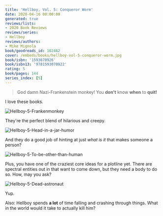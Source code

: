 ```yaml
---
title: 'Hellboy, Vol. 5: Conqueror Worm'
date: 2020-04-16 00:00:00
generated: true
reviews/lists:
- 2020 Book Reviews
reviews/series:
- Hellboy
reviews/authors:
- Mike Mignola
book/goodreads_id: 102462
cover: /embeds/books/hellboy-vol-5-conqueror-worm.jpg
book/isbn: '1593070926'
book/isbn13: '9781593070922'
rating: 5
book/pages: 144
series_index: [5]
---
```

> God damn Nazi-Frankenstein monkey! You **don't** know **when** to **quit!**

I love these books.  

<!--more-->

![Hellboy-5-Frankenmonkey](/embeds/books/attachments/hellboy-5-frankenmonkey.png)  

They're the perfect blend of hilarious and creepy.  

![Hellboy-5-Head-in-a-jar-humor](/embeds/books/attachments/hellboy-5-head-in-a-jar-humor.png)  

And they do a good job of hinting at just _what is it_ that makes someone a person?  

![Hellboy-5-To-be-other-than-human](/embeds/books/attachments/hellboy-5-to-be-other-than-human.png)  

Plus, you have one of the craziest core ideas for a plotline yet. There are spectral entities out in that want to come down, but they need a body to do so. How, may you ask?  

![Hellboy-5-Dead-astronaut](/embeds/books/attachments/hellboy-5-dead-astronaut.png)  

Yup.  

Also: Hellboy spends **a lot** of time falling and crashing through things. What in the world would it take to actually kill him?